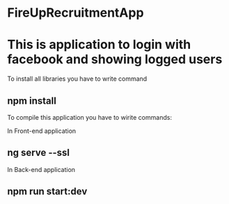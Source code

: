 # FireUpRecruitmentApp

# This is application to login with facebook and showing logged users

 
 To install all libraries you have to write command
 ## npm install 
 
 To compile this application you have to wirite commands:
 
 In Front-end application
 ## ng serve --ssl
 
 In Back-end application
 ## npm run start:dev

